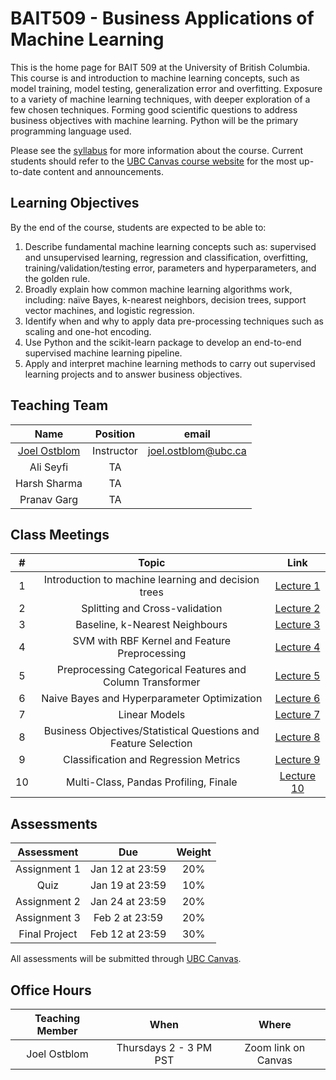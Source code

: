 # BAIT509 - Business Applications of Machine Learning

This is the home page for BAIT 509 at the University of British Columbia.
This course is and introduction to machine learning concepts,
such as model training, model testing, generalization error and overfitting.
Exposure to a variety of machine learning techniques,
with deeper exploration of a few chosen techniques.
Forming good scientific questions to address business objectives with machine learning.
Python will be the primary programming language used.

Please see the [syllabus](https://github.com/bait509-ubc/BAIT509/blob/master/BAIT509-2022.pdf) for more information about the course. Current students should refer to the [UBC Canvas course website](https://canvas.ubc.ca/courses/82520) for the most up-to-date content and announcements.

## Learning Objectives

By the end of the course, students are expected to be able to:

1.	Describe fundamental machine learning concepts such as: supervised and unsupervised learning, regression and classification, overfitting, training/validation/testing error, parameters and hyperparameters, and the golden rule.
2.	Broadly explain how common machine learning algorithms work, including: naïve Bayes, k-nearest neighbors, decision trees, support vector machines, and logistic regression.
3.	Identify when and why to apply data pre-processing techniques such as scaling and one-hot encoding.
4.	Use Python and the scikit-learn package to develop an end-to-end supervised machine learning pipeline.
5.	Apply and interpret machine learning methods to carry out supervised learning projects and to answer business objectives.


## Teaching Team

| Name                                         | Position   | email               |
| :---:                                        | :---:      | :---:               |
| [Joel Ostblom](https://www.joelostblom.com/) | Instructor | joel.ostblom@ubc.ca |
| Ali Seyfi                                    | TA         |                     |
| Harsh Sharma                                 | TA         |                     |
| Pranav Garg                                  | TA         |                     |

## Class Meetings

|  #    | Topic | Link |
| :---: | :---: | :---: |
| 1     | Introduction to machine learning and decision trees | [Lecture 1](https://bait509-ubc.github.io/BAIT509/lectures/lecture1.html)|
| 2     | Splitting and Cross-validation | [Lecture 2](https://bait509-ubc.github.io/BAIT509/lectures/lecture2.html) | 
| 3     | Baseline, k-Nearest Neighbours |[Lecture 3](https://bait509-ubc.github.io/BAIT509/lectures/lecture3.html) | 
| 4     | SVM with RBF Kernel and Feature Preprocessing | [Lecture 4](https://bait509-ubc.github.io/BAIT509/lectures/lecture4.html) | 
| 5     | Preprocessing Categorical Features and Column Transformer| [Lecture 5](https://bait509-ubc.github.io/BAIT509/lectures/lecture5.html) |
| 6     | Naive Bayes and Hyperparameter Optimization| [Lecture 6](https://bait509-ubc.github.io/BAIT509/lectures/lecture6.html)|
| 7     | Linear Models| [Lecture 7](https://bait509-ubc.github.io/BAIT509/lectures/lecture7.html)|
| 8     | Business Objectives/Statistical Questions and Feature Selection | [Lecture 8](https://bait509-ubc.github.io/BAIT509/lectures/lecture8.html)|
| 9     | Classification and Regression Metrics | [Lecture 9](https://bait509-ubc.github.io/BAIT509/lectures/lecture9.html)|
| 10    | Multi-Class, Pandas Profiling, Finale | [Lecture 10](https://bait509-ubc.github.io/BAIT509/lectures/lecture10.html)| 

## Assessments

| Assessment    | Due             | Weight |
| :---:         | :---:           | :---:  |
| Assignment 1  | Jan 12 at 23:59 | 20%    |
| Quiz          | Jan 19 at 23:59 | 10%    |
| Assignment 2  | Jan 24 at 23:59 | 20%    |
| Assignment 3  | Feb 2 at 23:59  | 20%    |
| Final Project | Feb 12 at 23:59 | 30%    |

All assessments will be submitted through [UBC Canvas](https://canvas.ubc.ca/courses/82520).

## Office Hours

| Teaching Member | When                   | Where               |
| :---:           | :---:                  | :---:               |
| Joel Ostblom    | Thursdays 2 - 3 PM PST | Zoom link on Canvas |
